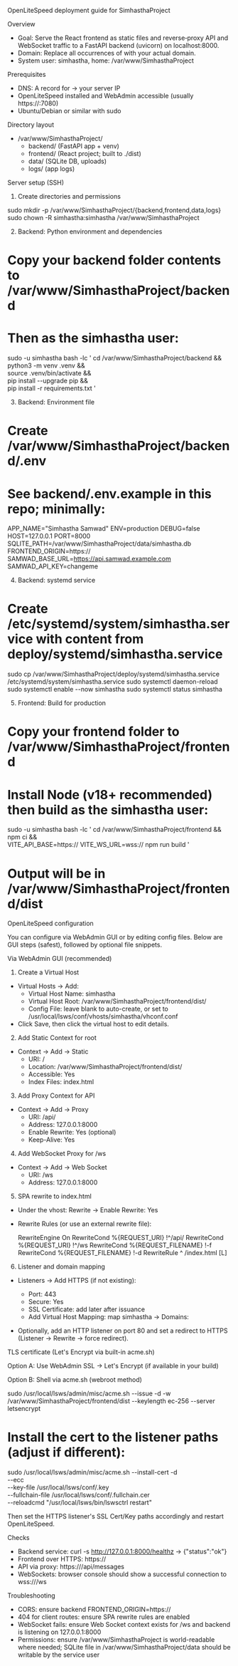 OpenLiteSpeed deployment guide for SimhasthaProject

Overview

- Goal: Serve the React frontend as static files and reverse‑proxy API and WebSocket traffic to a FastAPI backend (uvicorn) on localhost:8000.
- Domain: Replace all occurrences of <DOMAIN> with your actual domain.
- System user: simhastha, home: /var/www/SimhasthaProject

Prerequisites

- DNS: A record for <DOMAIN> -> your server IP
- OpenLiteSpeed installed and WebAdmin accessible (usually https://<serverIP>:7080)
- Ubuntu/Debian or similar with sudo

Directory layout

- /var/www/SimhasthaProject/
  - backend/            (FastAPI app + venv)
  - frontend/           (React project; built to ./dist)
  - data/               (SQLite DB, uploads)
  - logs/               (app logs)

Server setup (SSH)

1) Create directories and permissions

  sudo mkdir -p /var/www/SimhasthaProject/{backend,frontend,data,logs}
  sudo chown -R simhastha:simhastha /var/www/SimhasthaProject

2) Backend: Python environment and dependencies

  # Copy your backend folder contents to /var/www/SimhasthaProject/backend
  # Then as the simhastha user:
  sudo -u simhastha bash -lc '
    cd /var/www/SimhasthaProject/backend && \
    python3 -m venv .venv && \
    source .venv/bin/activate && \
    pip install --upgrade pip && \
    pip install -r requirements.txt
  '

3) Backend: Environment file

  # Create /var/www/SimhasthaProject/backend/.env
  # See backend/.env.example in this repo; minimally:
  APP_NAME="Simhastha Samwad"
  ENV=production
  DEBUG=false
  HOST=127.0.0.1
  PORT=8000
  SQLITE_PATH=/var/www/SimhasthaProject/data/simhastha.db
  FRONTEND_ORIGIN=https://<DOMAIN>
  SAMWAD_BASE_URL=https://api.samwad.example.com
  SAMWAD_API_KEY=changeme

4) Backend: systemd service

  # Create /etc/systemd/system/simhastha.service with content from deploy/systemd/simhastha.service
  sudo cp /var/www/SimhasthaProject/deploy/systemd/simhastha.service /etc/systemd/system/simhastha.service
  sudo systemctl daemon-reload
  sudo systemctl enable --now simhastha
  sudo systemctl status simhastha

5) Frontend: Build for production

  # Copy your frontend folder to /var/www/SimhasthaProject/frontend
  # Install Node (v18+ recommended) then build as the simhastha user:
  sudo -u simhastha bash -lc '
    cd /var/www/SimhasthaProject/frontend && \
    npm ci && \
    VITE_API_BASE=https://<DOMAIN> VITE_WS_URL=wss://<DOMAIN> npm run build
  '

  # Output will be in /var/www/SimhasthaProject/frontend/dist

OpenLiteSpeed configuration

You can configure via WebAdmin GUI or by editing config files. Below are GUI steps (safest), followed by optional file snippets.

Via WebAdmin GUI (recommended)

1) Create a Virtual Host

- Virtual Hosts -> Add:
  - Virtual Host Name: simhastha
  - Virtual Host Root: /var/www/SimhasthaProject/frontend/dist/
  - Config File: leave blank to auto-create, or set to /usr/local/lsws/conf/vhosts/simhastha/vhconf.conf
- Click Save, then click the virtual host to edit details.

2) Add Static Context for root

- Context -> Add -> Static
  - URI: /
  - Location: /var/www/SimhasthaProject/frontend/dist/
  - Accessible: Yes
  - Index Files: index.html

3) Add Proxy Context for API

- Context -> Add -> Proxy
  - URI: /api/
  - Address: 127.0.0.1:8000
  - Enable Rewrite: Yes (optional)
  - Keep-Alive: Yes

4) Add WebSocket Proxy for /ws

- Context -> Add -> Web Socket
  - URI: /ws
  - Address: 127.0.0.1:8000

5) SPA rewrite to index.html

- Under the vhost: Rewrite -> Enable Rewrite: Yes
- Rewrite Rules (or use an external rewrite file):

  RewriteEngine On
  RewriteCond %{REQUEST_URI} !^/api/
  RewriteCond %{REQUEST_URI} !^/ws
  RewriteCond %{REQUEST_FILENAME} !-f
  RewriteCond %{REQUEST_FILENAME} !-d
  RewriteRule ^ /index.html [L]

6) Listener and domain mapping

- Listeners -> Add HTTPS (if not existing):
  - Port: 443
  - Secure: Yes
  - SSL Certificate: add later after issuance
  - Add Virtual Host Mapping: map simhastha -> Domains: <DOMAIN>

- Optionally, add an HTTP listener on port 80 and set a redirect to HTTPS (Listener -> Rewrite -> force redirect).

TLS certificate (Let's Encrypt via built-in acme.sh)

Option A: Use WebAdmin SSL -> Let's Encrypt (if available in your build)

Option B: Shell via acme.sh (webroot method)

  sudo /usr/local/lsws/admin/misc/acme.sh --issue -d <DOMAIN> -w /var/www/SimhasthaProject/frontend/dist --keylength ec-256 --server letsencrypt

  # Install the cert to the listener paths (adjust if different):
  sudo /usr/local/lsws/admin/misc/acme.sh --install-cert -d <DOMAIN> \
    --ecc \
    --key-file       /usr/local/lsws/conf/<DOMAIN>.key \
    --fullchain-file /usr/local/lsws/conf/<DOMAIN>.fullchain.cer \
    --reloadcmd     "/usr/local/lsws/bin/lswsctrl restart"

Then set the HTTPS listener's SSL Cert/Key paths accordingly and restart OpenLiteSpeed.

Checks

- Backend service: curl -s http://127.0.0.1:8000/healthz -> {"status":"ok"}
- Frontend over HTTPS: https://<DOMAIN>
- API via proxy: https://<DOMAIN>/api/messages
- WebSockets: browser console should show a successful connection to wss://<DOMAIN>/ws

Troubleshooting

- CORS: ensure backend FRONTEND_ORIGIN=https://<DOMAIN>
- 404 for client routes: ensure SPA rewrite rules are enabled
- WebSocket fails: ensure Web Socket context exists for /ws and backend is listening on 127.0.0.1:8000
- Permissions: ensure /var/www/SimhasthaProject is world-readable where needed; SQLite file in /var/www/SimhasthaProject/data should be writable by the service user

